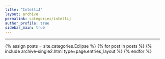 ```yaml
---
title: "IntelliJ"
layout: archive
permalink: categories/intellij
author_profile: true
sidebar_main: true
---
```

<!-- 공백이 포함되어 있는 카테고리 이름의 경우 site.categories['a b c'] 이런식으로! -->

---

{% assign posts = site.categories.Eclipse %}
{% for post in posts %} {% include archive-single2.html type=page.entries_layout %} {% endfor %}
